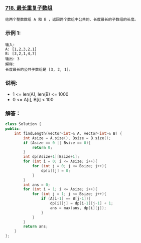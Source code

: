 ### [718. 最长重复子数组](https://leetcode-cn.com/problems/maximum-length-of-repeated-subarray/)
```
给两个整数数组 A 和 B ，返回两个数组中公共的、长度最长的子数组的长度。
```
### 示例 1:
```
输入:
A: [1,2,3,2,1]
B: [3,2,1,4,7]
输出: 3
解释: 
长度最长的公共子数组是 [3, 2, 1]。
```
### 说明:
- 1 <= len(A), len(B) <= 1000
- 0 <= A[i], B[i] < 100
### 解答：
```C++
class Solution {
public:
    int findLength(vector<int>& A, vector<int>& B) {
        int Asize = A.size(), Bsize = B.size();
        if (Asize == 0 || Bsize == 0){
            return 0;
        }
        int dp[Asize+1][Bsize+1];
        for (int i = 0; i <= Asize; i++){
            for (int j = 0; j <= Bsize; j++){
                dp[i][j] = 0;
            }
        }
        int ans = 0;
        for (int i = 1; i <= Asize; i++){
            for (int j = 1; j <= Bsize; j++){
                if (A[i-1] == B[j-1]){
                    dp[i][j] = dp[i-1][j-1] + 1;
                    ans = max(ans, dp[i][j]);
                }
            }
        }
        return ans;
    }
};
```
